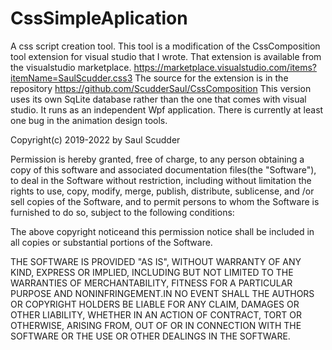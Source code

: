 # CssSimpleAplication
A css script creation tool. This tool is a modification of the CssComposition tool extension for visual studio that I wrote.
That extension is available from the visualstudio marketplace.  https://marketplace.visualstudio.com/items?itemName=SaulScudder.css3
The source for the extension is in the repository https://github.com/ScudderSaul/CssComposition
This version uses its own SqLite database rather than the one that comes with visual studio. It runs as an independent Wpf application.
There is currently at least one bug in the animation design tools.

Copyright(c) 2019-2022 by Saul Scudder

Permission is hereby granted, free of charge, to any person obtaining a copy of this software and associated documentation files(the "Software"), to deal in the Software without restriction, including without limitation the rights to use, copy, modify, merge, publish, distribute, sublicense, and /or sell copies of the Software, and to permit persons to whom the Software is furnished to do so, subject to the following conditions:

The above copyright noticeand this permission notice shall be included in all copies or substantial portions of the Software.

THE SOFTWARE IS PROVIDED "AS IS", WITHOUT WARRANTY OF ANY KIND, EXPRESS OR IMPLIED, INCLUDING BUT NOT LIMITED TO THE WARRANTIES OF MERCHANTABILITY, FITNESS FOR A PARTICULAR PURPOSE AND NONINFRINGEMENT.IN NO EVENT SHALL THE AUTHORS OR COPYRIGHT HOLDERS BE LIABLE FOR ANY CLAIM, DAMAGES OR OTHER LIABILITY, WHETHER IN AN ACTION OF CONTRACT, TORT OR OTHERWISE, ARISING FROM, OUT OF OR IN CONNECTION WITH THE SOFTWARE OR THE USE OR OTHER DEALINGS IN THE SOFTWARE.
